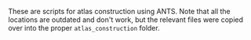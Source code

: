 These are scripts for atlas construction using ANTS. Note that all the
locations are outdated and don't work, but the relevant files were copied over
into the proper `atlas_construction` folder.
